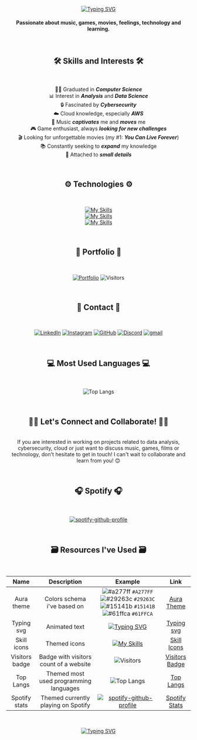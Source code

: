 <div align="center">
  
[![Typing SVG](https://readme-typing-svg.demolab.com?font=Fira+Code&weight=500&size=25&duration=4000&pause=1000&color=A277FF&center=true&vCenter=true&random=false&width=435&height=60&lines=Hey!+%F0%9F%91%8B%F0%9F%8F%BB;I'm+Karina)](https://git.io/typing-svg)
<h4>Passionate about music, games, movies, feelings, technology and learning.</h4>

<br><h2>🛠️ Skills and Interests 🛠️</h2><br>

👩‍💻 Graduated in ***Computer Science***<br>
📊 Interest in ***Analysis*** and ***Data Science***<br>
🔒 Fascinated by ***Cybersecurity***<br>
☁️ Cloud knowledge, especially ***AWS***<br>
🎵 Music ***captivates*** me and ***moves*** me<br>
🎮 Game enthusiast, always ***looking for new challenges***<br>
🎬 Looking for unforgettable movies (my #1: ***You Can Live Forever***)<br>
📚 Constantly seeking to ***expand*** my knowledge<br>
🔎 Attached to ***small details***

<br><h2>⚙️ Technologies ⚙️</h2><br>

[![My Skills](https://skillicons.dev/icons?i=html,css,js,php,dotnet,cs,java,nodejs,python&theme=dark)](https://skillicons.dev)<br>
[![My Skills](https://skillicons.dev/icons?i=postgresql,git,bootstrap,jquery,github,mysql&theme=dark)](https://skillicons.dev)<br>
[![My Skills](https://skillicons.dev/icons?i=aws,windows,azure,linux&theme=dark)](https://skillicons.dev)<br>

<br><h2>📁 Portfolio 📁</h2><br>

[![Portfolio](https://img.shields.io/badge/Portfolio-61ffca?style=for-the-badge&logo=todoist&logoColor=black)](https://karinagante.github.io/index.html)
![Visitors](https://api.visitorbadge.io/api/visitors?path=https%3A%2F%2Fkarinagante.github.io%2Findex.html&label=Visitors&labelColor=%23a277ff&countColor=%2315141b)<br>

<br><h2>📲 Contact 📲</h2><br>

[![LinkedIn](https://skillicons.dev/icons?i=linkedin&theme=dark)](https://www.linkedin.com/in/karina-gante/)
[![Instagram](https://skillicons.dev/icons?i=instagram&theme=dark)](https://www.instagram.com/karinovisk02/)
[![GitHub](https://skillicons.dev/icons?i=github&theme=dark)](https://www.github.com/KarinaGante/)
[![Discord](https://skillicons.dev/icons?i=discord&theme=dark)](https://discord.com/channels/nookaa)
[![gmail](https://skillicons.dev/icons?i=gmail&theme=dark)](mailto:karina.g@aluno.ifsp.edu.br)

<br><h2>💻 Most Used Languages 💻</h2><br>

![Top Langs](https://github-readme-stats.vercel.app/api/top-langs/?username=KarinaGante&layout=donut-vertical&hide_title=true&theme=aura)

<br><h2>🤝🏻 Let's Connect and Collaborate! 🤝🏻</h2>
<br>If you are interested in working on projects related to data analysis, cybersecurity, cloud or just want to discuss music, games, films or technology, don't hesitate to get in touch! I can't wait to collaborate and learn from you! 😊

<br><h2>🎧 Spotify 🎧</h2><br>

[![spotify-github-profile](https://spotify-github-profile.vercel.app/api/view?uid=karinovisk&cover_image=true&theme=default&show_offline=false&background_color=121212&interchange=false&bar_color_cover=false)](https://spotify-github-profile.vercel.app/api/view?uid=karinovisk&redirect=true)

<br><h2>🗃️ Resources I've Used 🗃️</h2><br>

| Name | Description | Example | Link |
| :--------: | :-------: | :-------: | :-------: |
| Aura theme | Colors schema i've based on | ![#a277ff](https://via.placeholder.com/15/a277ff/000000?text=+) `#A277FF` ![#29263c](https://via.placeholder.com/15/29263c/000000?text=+) `#29263C` ![#15141b](https://via.placeholder.com/15/15141b/000000?text=+) `#15141B` ![#61ffca](https://via.placeholder.com/15/61ffca/000000?text=+) `#61FFCA` | [Aura Theme](https://github.com/daltonmenezes/aura-theme?tab=readme-ov-file) |
| Typing svg | Animated text | [![Typing SVG](https://readme-typing-svg.demolab.com?font=Fira+Code&weight=500&size=15&duration=4000&pause=1000&color=13DCBC&center=true&vCenter=true&random=false&width=435&height=60&lines=You+Can+Live+Forever;Jaime%2C+right%3F+I'm+Marike;I+don't+think+that's+possible;Only+if+she+wants+to;He+loves+you%2C+everyone+does;Not+gonna+let+me+go%3F;Do+you+recognize+as+a+sinner%3F;Forever+and+ever)](https://git.io/typing-svg) | [Typing svg](https://github.com/DenverCoder1/readme-typing-svg) |
| Skill icons | Themed icons | [![My Skills](https://skillicons.dev/icons?i=sass,react,photoshop,gcp,typescript&theme=dark)](https://skillicons.dev) | [Skill Icons](https://github.com/tandpfun/skill-icons) |
| Visitors badge | Badge with visitors count of a website | ![Visitors](https://api.visitorbadge.io/api/visitors?path=https%3A%2F%2Fkarinagante.github.io%2Findex.html&label=Visitors&labelColor=%23a277ff&countColor=%2315141b) | [Visitors Badge](https://visitorbadge.io) |
| Top Langs | Themed most used programming languages | ![Top Langs](https://github-readme-stats.vercel.app/api/top-langs/?username=KarinaGante&layout=compact&theme=dracula) | [Top Langs](https://github.com/anuraghazra/github-readme-stats) |
| Spotify stats | Themed currently playing on Spotify | [![spotify-github-profile](https://spotify-github-profile.vercel.app/api/view?uid=karinovisk&cover_image=true&theme=natemoo-re&show_offline=false&background_color=121212&interchange=false&bar_color_cover=false)](https://spotify-github-profile.vercel.app/api/view?uid=karinovisk&redirect=true) | [Spotify Stats](https://github.com/kittinan/spotify-github-profile) | 


<br>

[![Typing SVG](https://readme-typing-svg.demolab.com?font=Fira+Code&weight=500&size=25&duration=4000&pause=1000&color=61FFCA&center=true&vCenter=true&random=false&width=435&height=60&lines=Made+with+%F0%9F%92%9C+by+Karina)](https://git.io/typing-svg)

</div>
